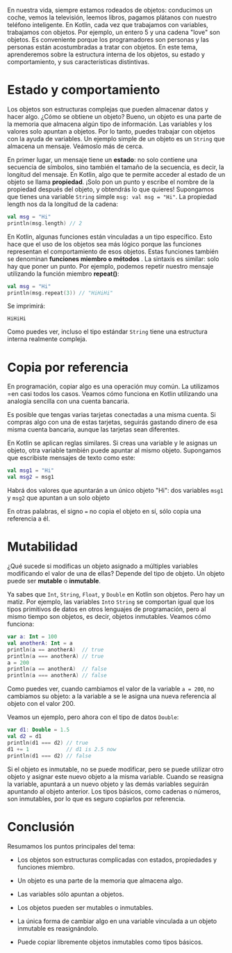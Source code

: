 En nuestra vida, siempre estamos rodeados de objetos: conducimos un coche, vemos la televisión, leemos libros, pagamos plátanos con nuestro teléfono inteligente. En Kotlin, cada vez que trabajamos con variables, trabajamos con objetos. Por ejemplo, un entero 5 y una cadena "love" son objetos. Es conveniente porque los programadores son personas y las personas están acostumbradas a tratar con objetos. En este tema, aprenderemos sobre la estructura interna de los objetos, su estado y comportamiento, y sus características distintivas.

# Estado y comportamiento
Los objetos son estructuras complejas que pueden almacenar datos y hacer algo. ¿Cómo se obtiene un objeto? Bueno, un objeto es una parte de la memoria que almacena algún tipo de información. Las variables y los valores solo apuntan a objetos. Por lo tanto, puedes trabajar con objetos con la ayuda de variables. Un ejemplo simple de un objeto es un `String` que almacena un mensaje. Veámoslo más de cerca.

En primer lugar, un mensaje tiene un **estado**: no solo contiene una secuencia de símbolos, sino también el tamaño de la secuencia, es decir, la longitud del mensaje. En Kotlin, algo que te permite acceder al estado de un objeto se llama **propiedad**. ¡Solo pon un punto y escribe el nombre de la propiedad después del objeto, y obtendrás lo que quieres! Supongamos que tienes una variable `String` simple `msg: val msg = "Hi"`. La propiedad length nos da la longitud de la cadena:
````kotlin
val msg = "Hi"
println(msg.length) // 2
````
En Kotlin, algunas funciones están vinculadas a un tipo específico. Esto hace que el uso de los objetos sea más lógico porque las funciones representan el comportamiento de esos objetos. Estas funciones también se denominan **funciones miembro o métodos** . La sintaxis es similar: solo hay que poner un punto. Por ejemplo, podemos repetir nuestro mensaje utilizando la función miembro **repeat()**:
````kotlin
val msg = "Hi"
println(msg.repeat(3)) // "HiHiHi"
````
Se imprimirá:
````
HiHiHi
````
Como puedes ver, incluso el tipo estándar `String` tiene una estructura interna realmente compleja.

# Copia por referencia
En programación, copiar algo es una operación muy común. La utilizamos =en casi todos los casos. Veamos cómo funciona en Kotlin utilizando una analogía sencilla con una cuenta bancaria.

Es posible que tengas varias tarjetas conectadas a una misma cuenta. Si compras algo con una de estas tarjetas, seguirás gastando dinero de esa misma cuenta bancaria, aunque las tarjetas sean diferentes.

En Kotlin se aplican reglas similares. Si creas una variable y le asignas un objeto, otra variable también puede apuntar al mismo objeto. Supongamos que escribiste mensajes de texto como este:
````kotlin
val msg1 = "Hi"
val msg2 = msg1
````
Habrá dos valores que apuntarán a un único objeto "Hi": dos variables `msg1` y `msg2` que apuntan a un solo objeto

En otras palabras, el signo `=` no copia el objeto en sí, sólo copia una referencia a él.

# Mutabilidad
¿Qué sucede si modificas un objeto asignado a múltiples variables modificando el valor de una de ellas? Depende del tipo de objeto. Un objeto puede ser **mutable** o **inmutable**.

Ya sabes que `Int`, `String`, `Float`, y `Double` en Kotlin son objetos. Pero hay un matiz. Por ejemplo, las variables `Int`o  `String` se comportan igual que los tipos primitivos de datos en otros lenguajes de programación, pero al mismo tiempo son objetos, es decir, objetos inmutables. Veamos cómo funciona:
````kotlin
var a: Int = 100
val anotherA: Int = a
println(a == anotherA)  // true
println(a === anotherA) // true
a = 200
println(a == anotherA)  // false
println(a === anotherA) // false
````
Como puedes ver, cuando cambiamos el valor de la variable `a = 200`, no cambiamos su objeto: a la variable a se le asigna una nueva referencia al objeto con el valor 200.

Veamos un ejemplo, pero ahora con el tipo de datos `Double`: 
````kotlin
var d1: Double = 1.5
val d2 = d1
println(d1 === d2) // true
d1 += 1            // d1 is 2.5 now
println(d1 === d2) // false
````
Si el objeto es inmutable, no se puede modificar, pero se puede utilizar otro objeto y asignar este nuevo objeto a la misma variable. Cuando se reasigna la variable, apuntará a un nuevo objeto y las demás variables seguirán apuntando al objeto anterior. Los tipos básicos, como cadenas o números, son inmutables, por lo que es seguro copiarlos por referencia.

# Conclusión
Resumamos los puntos principales del tema:

- Los objetos son estructuras complicadas con estados, propiedades y funciones miembro.

- Un objeto es una parte de la memoria que almacena algo.

- Las variables sólo apuntan a objetos.

- Los objetos pueden ser mutables o inmutables.

- La única forma de cambiar algo en una variable vinculada a un objeto inmutable es reasignándolo.

- Puede copiar libremente objetos inmutables como tipos básicos.

